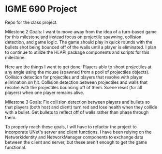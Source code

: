 # IGME 690 Project
 Repo for the class project.

 Milestone 2 Goals:
 I want to move away from the idea of a turn-based game for this milestone and instead focus on projectile spawning, collision detection, and game logic. The game should play in quick rounds with the bullets shot being bounced off of the walls until a player is eliminated. I plan to continue  to utilize the HLAPI package components and scripts for this milestone.

Here are the things I want to get done:
Players able to shoot projectiles at any angle using the mouse (spawned from a pool of projectiles objects).
Collision detection for projectiles and players that resolve with player elimination on hit.
Collision detection between projectiles and walls that resolve with the projectiles bouncing off of them.
Scene reset (for all players) when one player remains alive.


Milestone 3 Goals:
Fix collision detection between players and bullets so that players (both host and client) turn red and lose health when they collide with a bullet.
Get bullets to reflect off of walls rather than phase through them.

To properly reach these goals, I will have to refactor the project to incorporate UNet's server and client functions. I have been relying on the NetworkIdentity and NetworkManager components to exchange data between the client and server, but these aren't enough to get the game functional.
